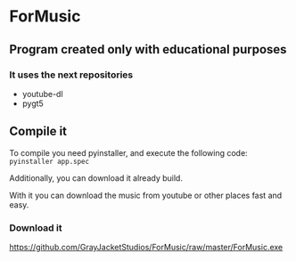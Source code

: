 # ForMusic
## Program created only with educational purposes

### It uses the next repositories
- youtube-dl
- pygt5

## Compile it
To compile you need pyinstaller, and execute the following code: 
`pyinstaller app.spec`

Additionally, you can download it already build.

With it you can download the music from youtube or other places fast and easy.

### Download it
https://github.com/GrayJacketStudios/ForMusic/raw/master/ForMusic.exe
